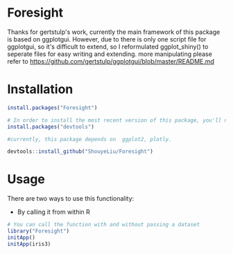 
<!-- README.md is generated from README.Rmd. Please edit that file -->
Foresight
=========

Thanks for gertstulp's work, currently the main framework of this package is based on ggplotgui.
However, due to there is only one script file for ggplotgui, so it's difficult to extend, so I 
reformulated ggplot_shiny() to seperate files for easy writing and extending. more manipulating
please refer to https://github.com/gertstulp/ggplotgui/blob/master/README.md



Installation
============

``` r
install.packages("Foresight")

# In order to install the most recent version of this package, you'll need to use the "devtools"-package
install.packages("devtools")

#currently, this package depends on  ggplot2, plotly.

devtools::install_github("ShouyeLiu/Foresight")

```

Usage
=====

There are two ways to use this functionality:

-   By calling it from within R

``` r
# You can call the function with and without passing a dataset
library("Foresight")
initApp()
initApp(iris3) 
```
